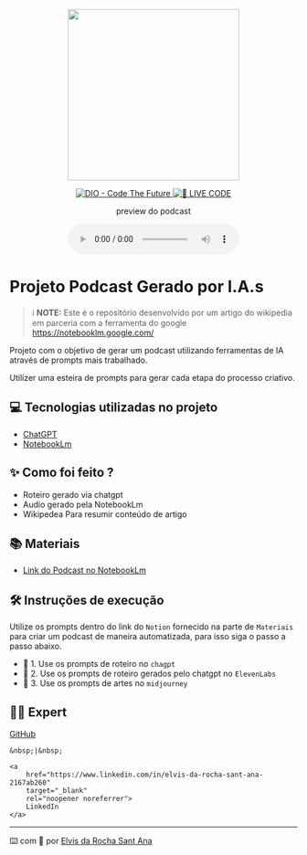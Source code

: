 <p align="center">
<img 
    src="./assets/cover.png"
    width="300"
/>
</p>

<p align="center">
<a href="https://dio.me/">
    <img 
        src="https://img.shields.io/badge/DIO-Code_The_Future-28DA77?logo=youtube" 
        alt="DIO - Code The Future">
</a>
<a href="https://dio.me/">
<img 
    src="https://img.shields.io/badge/🔴_LIVE_CODE-FF5E72" 
    alt="🔴 LIVE CODE">
</a>
</p>

<p align="center">
    preview do podcast
</p>

<div align="center">
    <audio src="output/podcast_editado.MP3" controls title="Podcast editado"></audio>
</div>

# Projeto Podcast Gerado por I.A.s


 > ℹ️ **NOTE:** Este é o repositório desenvolvido por um artigo do wikipedia em parceria com a ferramenta do google https://notebooklm.google.com/

Projeto com o objetivo de gerar um podcast utilizando ferramentas de IA através de prompts mais trabalhado.

Utilizer uma esteira de prompts para gerar cada etapa do processo criativo.

## 💻 Tecnologias utilizadas no projeto

- [ChatGPT](https://chat.openai.com/) 
- [NotebookLm](https://notebooklm.google.com/)


## ✨ Como foi feito ?

- Roteiro gerado via chatgpt
- Audio gerado pela NotebookLm
- Wikipedea Para resumir conteúdo de artigo


## 📚 Materiais

- [Link do Podcast no NotebookLm](https://notebooklm.google.com/notebook/b3dfb465-4cba-45b3-8b3a-69a698a846a6/audio)


## 🛠️ Instruções de execução

Utilize os prompts dentro do link do `Notion` fornecido na parte de `Materiais` para criar um podcast de maneira automatizada, para isso siga o passo a passo abaixo.

- 🤖 1. Use os prompts de roteiro no `chagpt`
- 🤖 2. Use os prompts de roteiro gerados pelo chatgpt no  `ElevenLabs`
- 🤖 3. Use os prompts de artes no `midjourney`

## 👨‍💻 Expert

<p>
    <a 
        href="https://github.com/Jarelvis" 
        target="_blank" 
        rel="noopener noreferrer">
        GitHub
    </a>

    &nbsp;|&nbsp;

    <a 
        href="https://www.linkedin.com/in/elvis-da-rocha-sant-ana-2167ab260" 
        target="_blank" 
        rel="noopener noreferrer">
        LinkedIn
    </a>
</p>


---

⌨️ com 💜 por [Elvis da Rocha Sant Ana](https://github.com/jarelvis)
